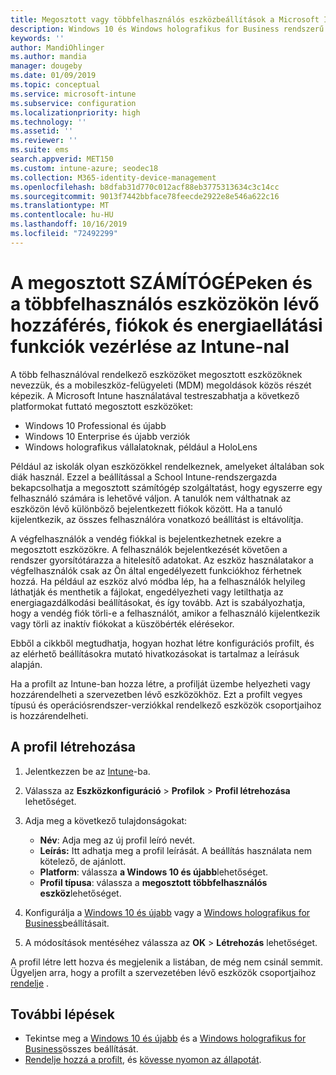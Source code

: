 ```yaml
---
title: Megosztott vagy többfelhasználós eszközbeállítások a Microsoft Intuneban – Azure | Microsoft Docs
description: Windows 10 és Windows holografikus for Business rendszerű eszközök hozzáadása és használata, amelyeket megosztanak vagy több felhasználó használ Microsoft Intuneban. Tekintse meg az összes beállítás listáját, valamint azt, hogy mit csinálnak az eszközökön, beleértve a Microsoft HoloLens is. A vendég fiókjainak vezérlése, a fiókok kezelése és az inaktív fiókok törlése, a helyi tárterületre való mentés engedélyezése vagy letiltása, energiaellátási és alvó üzemmódok beállítása, a frissítések telepítésének engedélyezése és az eszközök használata az oktatási környezetekben az eszköz konfigurációs profiljában.
keywords: ''
author: MandiOhlinger
ms.author: mandia
manager: dougeby
ms.date: 01/09/2019
ms.topic: conceptual
ms.service: microsoft-intune
ms.subservice: configuration
ms.localizationpriority: high
ms.technology: ''
ms.assetid: ''
ms.reviewer: ''
ms.suite: ems
search.appverid: MET150
ms.custom: intune-azure; seodec18
ms.collection: M365-identity-device-management
ms.openlocfilehash: b8dfab31d770c012acf88eb3775313634c3c14cc
ms.sourcegitcommit: 9013f7442bbface78feecde2922e8e546a622c16
ms.translationtype: MT
ms.contentlocale: hu-HU
ms.lasthandoff: 10/16/2019
ms.locfileid: "72492299"
---
```

# <a name="control-access-accounts-and-power-features-on-shared-pc-or-multi-user-devices-using-intune"></a>A megosztott SZÁMÍTÓGÉPeken és a többfelhasználós eszközökön lévő hozzáférés, fiókok és energiaellátási funkciók vezérlése az Intune-nal

A több felhasználóval rendelkező eszközöket megosztott eszközöknek nevezzük, és a mobileszköz-felügyeleti (MDM) megoldások közös részét képezik. A Microsoft Intune használatával testreszabhatja a következő platformokat futtató megosztott eszközöket:

- Windows 10 Professional és újabb
- Windows 10 Enterprise és újabb verziók
- Windows holografikus vállalatoknak, például a HoloLens

Például az iskolák olyan eszközökkel rendelkeznek, amelyeket általában sok diák használ. Ezzel a beállítással a School Intune-rendszergazda bekapcsolhatja a megosztott számítógép szolgáltatást, hogy egyszerre egy felhasználó számára is lehetővé váljon. A tanulók nem válthatnak az eszközön lévő különböző bejelentkezett fiókok között. Ha a tanuló kijelentkezik, az összes felhasználóra vonatkozó beállítást is eltávolítja.

A végfelhasználók a vendég fiókkal is bejelentkezhetnek ezekre a megosztott eszközökre. A felhasználók bejelentkezését követően a rendszer gyorsítótárazza a hitelesítő adatokat. Az eszköz használatakor a végfelhasználók csak az Ön által engedélyezett funkciókhoz férhetnek hozzá. Ha például az eszköz alvó módba lép, ha a felhasználók helyileg láthatják és menthetik a fájlokat, engedélyezheti vagy letilthatja az energiagazdálkodási beállításokat, és így tovább. Azt is szabályozhatja, hogy a vendég fiók törli-e a felhasználót, amikor a felhasználó kijelentkezik vagy törli az inaktív fiókokat a küszöbérték elérésekor.

Ebből a cikkből megtudhatja, hogyan hozhat létre konfigurációs profilt, és az elérhető beállításokra mutató hivatkozásokat is tartalmaz a leírásuk alapján.

Ha a profilt az Intune-ban hozza létre, a profilját üzembe helyezheti vagy hozzárendelheti a szervezetben lévő eszközökhöz. Ezt a profilt vegyes típusú és operációsrendszer-verziókkal rendelkező eszközök csoportjaihoz is hozzárendelheti.

## <a name="create-the-profile"></a>A profil létrehozása

1. Jelentkezzen be az [Intune](https://go.microsoft.com/fwlink/?linkid=2090973)-ba.
2. Válassza az **Eszközkonfiguráció** > **Profilok** > **Profil létrehozása** lehetőséget.
3. Adja meg a következő tulajdonságokat:

   - **Név**: Adja meg az új profil leíró nevét.
   - **Leírás:** Itt adhatja meg a profil leírását. A beállítás használata nem kötelező, de ajánlott.
   - **Platform**: válassza **a Windows 10 és újabb**lehetőséget.
   - **Profil típusa**: válassza a **megosztott többfelhasználós eszköz**lehetőséget.

4. Konfigurálja a [Windows 10 és újabb](shared-user-device-settings-windows.md) vagy a [Windows holografikus for Business](shared-user-device-settings-windows-holographic.md)beállításait.

5. A módosítások mentéséhez válassza az **OK** > **Létrehozás** lehetőséget.

A profil létre lett hozva és megjelenik a listában, de még nem csinál semmit. Ügyeljen arra, hogy a profilt a szervezetében lévő eszközök csoportjaihoz [rendelje](device-profile-assign.md) .

## <a name="next-steps"></a>További lépések

- Tekintse meg a [Windows 10 és újabb](shared-user-device-settings-windows.md) és a [Windows holografikus for Business](shared-user-device-settings-windows-holographic.md)összes beállítását.
- [Rendelje hozzá a profilt](device-profile-assign.md), és [kövesse nyomon az állapotát](device-profile-monitor.md).
